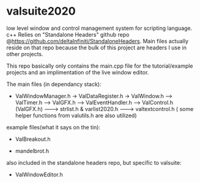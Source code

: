 # valsuite2020
low level window and control management system for scripting language. c++
Relies on "Standalone Headers" github repo @https://github.com/deltaInfiniti/StandaloneHeaders.
Main files actually reside on that repo because the bulk of this project are headers I use in other projects.

This repo basically only contains the main.cpp file for the tutorial/example projects and an implimentation of the live window editor.

The main files (in dependancy stack):
- ValWindowManager.h 
	-> ValDataRegister.h
	-> ValWindow.h
		--> ValTimer.h
		--> ValGFX.h
		--> ValEventHandler.h
		--> ValControl.h (ValGFX.h)
			---> strlist.h & varlist2020.h
			---> valtextcontrol.h
( some helper functions from valutils.h are also utilized) 

example files(what it says on the tin):
- ValBreakout.h 

- mandelbrot.h

also included in the standalone headers repo, but specific to valsuite:
- ValWindowEditor.h





